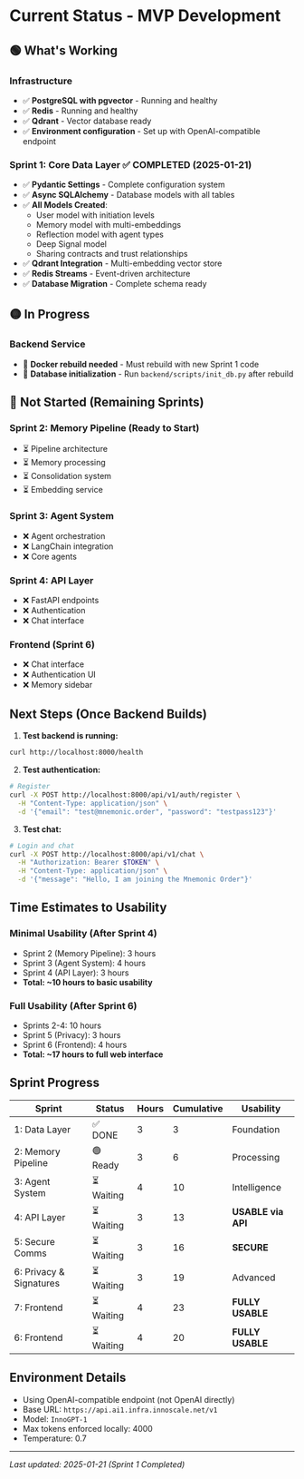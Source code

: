 # Current Status - MVP Development

## 🟢 What's Working

### Infrastructure
- ✅ **PostgreSQL with pgvector** - Running and healthy
- ✅ **Redis** - Running and healthy  
- ✅ **Qdrant** - Vector database ready
- ✅ **Environment configuration** - Set up with OpenAI-compatible endpoint

### Sprint 1: Core Data Layer ✅ COMPLETED (2025-01-21)
- ✅ **Pydantic Settings** - Complete configuration system
- ✅ **Async SQLAlchemy** - Database models with all tables
- ✅ **All Models Created**:
  - User model with initiation levels
  - Memory model with multi-embeddings
  - Reflection model with agent types
  - Deep Signal model
  - Sharing contracts and trust relationships
- ✅ **Qdrant Integration** - Multi-embedding vector store
- ✅ **Redis Streams** - Event-driven architecture
- ✅ **Database Migration** - Complete schema ready

## 🟡 In Progress

### Backend Service
- 🔄 **Docker rebuild needed** - Must rebuild with new Sprint 1 code
- 🔄 **Database initialization** - Run `backend/scripts/init_db.py` after rebuild

## 🔴 Not Started (Remaining Sprints)

### Sprint 2: Memory Pipeline (Ready to Start)
- ⏳ Pipeline architecture
- ⏳ Memory processing
- ⏳ Consolidation system
- ⏳ Embedding service

### Sprint 3: Agent System
- ❌ Agent orchestration
- ❌ LangChain integration
- ❌ Core agents

### Sprint 4: API Layer
- ❌ FastAPI endpoints
- ❌ Authentication
- ❌ Chat interface

### Frontend (Sprint 6)
- ❌ Chat interface
- ❌ Authentication UI
- ❌ Memory sidebar

## Next Steps (Once Backend Builds)

1. **Test backend is running:**
```bash
curl http://localhost:8000/health
```

2. **Test authentication:**
```bash
# Register
curl -X POST http://localhost:8000/api/v1/auth/register \
  -H "Content-Type: application/json" \
  -d '{"email": "test@mnemonic.order", "password": "testpass123"}'
```

3. **Test chat:**
```bash
# Login and chat
curl -X POST http://localhost:8000/api/v1/chat \
  -H "Authorization: Bearer $TOKEN" \
  -H "Content-Type: application/json" \
  -d '{"message": "Hello, I am joining the Mnemonic Order"}'
```

## Time Estimates to Usability

### Minimal Usability (After Sprint 4)
- Sprint 2 (Memory Pipeline): 3 hours
- Sprint 3 (Agent System): 4 hours  
- Sprint 4 (API Layer): 3 hours
- **Total: ~10 hours to basic usability**

### Full Usability (After Sprint 6)
- Sprints 2-4: 10 hours
- Sprint 5 (Privacy): 3 hours
- Sprint 6 (Frontend): 4 hours
- **Total: ~17 hours to full web interface**

## Sprint Progress

| Sprint | Status | Hours | Cumulative | Usability |
|--------|--------|-------|------------|-----------|
| 1: Data Layer | ✅ DONE | 3 | 3 | Foundation |
| 2: Memory Pipeline | 🟢 Ready | 3 | 6 | Processing |
| 3: Agent System | ⏳ Waiting | 4 | 10 | Intelligence |
| 4: API Layer | ⏳ Waiting | 3 | 13 | **USABLE via API** |
| 5: Secure Comms | ⏳ Waiting | 3 | 16 | **SECURE** |
| 6: Privacy & Signatures | ⏳ Waiting | 3 | 19 | Advanced |
| 7: Frontend | ⏳ Waiting | 4 | 23 | **FULLY USABLE** |
| 6: Frontend | ⏳ Waiting | 4 | 20 | **FULLY USABLE** |

## Environment Details

- Using OpenAI-compatible endpoint (not OpenAI directly)
- Base URL: `https://api.ai1.infra.innoscale.net/v1`
- Model: `InnoGPT-1`
- Max tokens enforced locally: 4000
- Temperature: 0.7

---

*Last updated: 2025-01-21 (Sprint 1 Completed)*